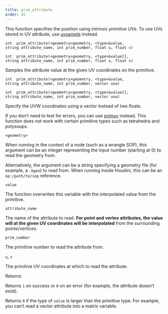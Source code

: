 ```yaml
---
title: prim_attribute
order: 45
---
```

This function specifies the position using *intrinsic primitive UVs*. To use UVs stored in UV attribute, use [uvsample](./uvsample "Interpolates the value of an attribute at certain UV coordinates using a UV attribute.") instead.

`int  prim_attribute(<geometry>geometry, <type>&value, string attribute_name, int prim_number, float u, float v)`

`int  prim_attribute(<geometry>geometry, <type>&value[], string attribute_name, int prim_number, float u, float v)`

Samples the attribute value at the given UV coordinates on the primitive.

`int  prim_attribute(<geometry>geometry, <type>&value, string attribute_name, int prim_number, vector uvw)`

`int  prim_attribute(<geometry>geometry, <type>&value[], string attribute_name, int prim_number, vector uvw)`

Specify the UVW coordinates using a vector instead of two floats.

If you don’t need to test for errors, you can use [primuv](./primuv "Interpolates the value of an attribute at a certain parametric (uvw) position.") instead.
This function does not work with certain primitive types such as tetrahedra and polysoups.

`<geometry>`

When running in the context of a node (such as a wrangle SOP), this argument can be an integer representing the input number (starting at 0) to read the geometry from.

Alternatively, the argument can be a string specifying a geometry file (for example, a `.bgeo`) to read from. When running inside Houdini, this can be an `op:/path/to/sop` reference.

`value`

The function overwrites this variable with the interpolated value from the primitive.

`attribute_name`

The name of the attribute to read. **For point and vertex attributes, the value will at the given UV coordinates will be interpolated** from the surrounding points/vertices.

`prim_number`

The primitive number to read the attribute from.

`u`, `v`

The primitive UV coordinates at which to read the attribute.

Returns

Returns `1` on success or `0` on an error (for example, the attribute doesn’t exist).

Returns `0` if the type of `value` is larger than the primitive type. For example, you can’t read a vector attribute into a matrix variable.

